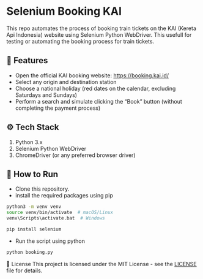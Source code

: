 # Selenium Booking KAI

This repo automates the process of booking train tickets on the KAI (Kereta Api Indonesia) website using Selenium Python WebDriver. This usefull for testing or automating the booking process for train tickets.

## 🎯 Features

- Open the official KAI booking website: https://booking.kai.id/
- Select any origin and destination station
- Choose a national holiday (red dates on the calendar, excluding Saturdays and Sundays)
- Perform a search and simulate clicking the “Book” button (without completing the payment process)

## ⚙️ Tech Stack

1. Python 3.x
2. Selenium Python WebDriver
3. ChromeDriver (or any preferred browser driver)

## 🚀 How to Run

- Clone this repository.
- install the required packages using pip

```bash
python3 -m venv venv
source venv/bin/activate  # macOS/Linux
venv\Scripts\activate.bat  # Windows
```

```bash
pip install selenium
```

- Run the script using python

```bash
python booking.py
```

📝 License
This project is licensed under the MIT License - see the [LICENSE](LICENSE) file for details.

